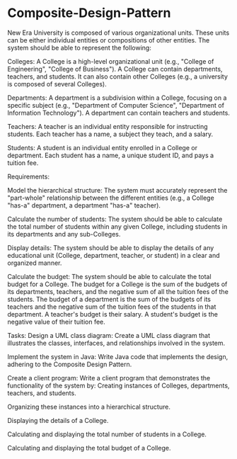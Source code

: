 # Composite-Design-Pattern

New Era University is composed of various organizational units. These units can be either individual entities or compositions of other entities. The system should be able to represent the following:

Colleges: A College is a high-level organizational unit (e.g., "College of Engineering", "College of Business"). A College can contain departments, teachers, and students. It can also contain other Colleges (e.g., a university is composed of several Colleges).

Departments: A department is a subdivision within a College, focusing on a specific subject (e.g., "Department of Computer Science", "Department of Information Technology"). A department can contain teachers and students.

Teachers: A teacher is an individual entity responsible for instructing students. Each teacher has a name, a subject they teach, and a salary.

Students: A student is an individual entity enrolled in a College or department. Each student has a name, a unique student ID, and pays a tuition fee.

Requirements:

Model the hierarchical structure: The system must accurately represent the "part-whole" relationship between the different entities (e.g., a College "has-a" department, a department "has-a" teacher).

Calculate the number of students: The system should be able to calculate the total number of students within any given College, including students in its departments and any sub-Colleges.

Display details: The system should be able to display the details of any educational unit (College, department, teacher, or student) in a clear and organized manner.

Calculate the budget: The system should be able to calculate the total budget for a College. The budget for a College is the sum of the budgets of its departments, teachers, and the negative sum of all the tuition fees of the students. The budget of a department is the sum of the budgets of its teachers and the negative sum of the tuition fees of the students in that department. A teacher's budget is their salary. A student's budget is the negative value of their tuition fee.

Tasks:
Design a UML class diagram: Create a UML class diagram that illustrates the classes, interfaces, and relationships involved in the system.

Implement the system in Java: Write Java code that implements the design, adhering to the Composite Design Pattern.

Create a client program: Write a client program that demonstrates the functionality of the system by:
Creating instances of Colleges, departments, teachers, and students.

Organizing these instances into a hierarchical structure.

Displaying the details of a College.

Calculating and displaying the total number of students in a College.

Calculating and displaying the total budget of a College.
